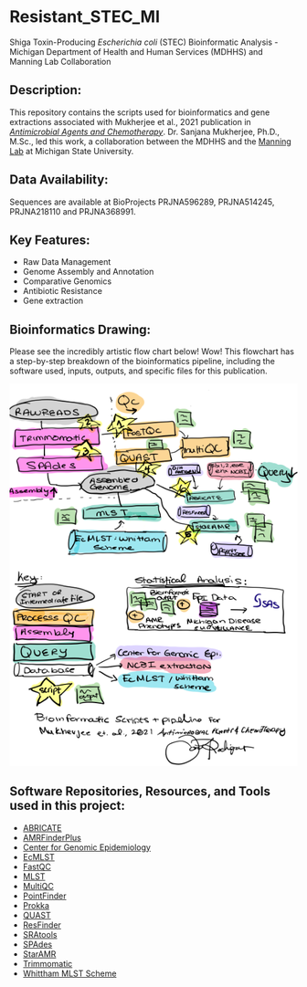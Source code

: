 # Resistant_STEC_MI
Shiga Toxin-Producing *Escherichia coli* (STEC) Bioinformatic Analysis - Michigan Department of Health and Human Services (MDHHS) and Manning Lab Collaboration
<a id="Description:"></a>
<a id="Data Availability:"></a>
<a id="Key Features:"></a>
<a id="Bioinformatics Drawing"></a>
<a id="Software, Repisotires, Resources, and Tools used in this project:"></a>
<a id="Funding Sources"></a>

## Description: 
This repository contains the scripts used for bioinformatics and gene extractions associated with Mukherjee et al., 2021 publication in [*Antimicrobial Agents and Chemotherapy*](https://journals.asm.org/doi/10.1128/aac.01189-21). 
Dr. Sanjana Mukherjee, Ph.D., M.Sc., led this work, a collaboration between the MDHHS and the [Manning Lab](https://manninglab.natsci.msu.edu/) at Michigan State University. 

## Data Availability: 
Sequences are available at BioProjects PRJNA596289, PRJNA514245, PRJNA218110 and PRJNA368991. 

## Key Features:
- Raw Data Management
- Genome Assembly and Annotation
- Comparative Genomics
- Antibiotic Resistance
- Gene extraction

## Bioinformatics Drawing: 
Please see the incredibly artistic flow chart below! Wow! This flowchart has a step-by-step breakdown of the bioinformatics pipeline, including the software used, inputs, outputs, and specific files for this publication. 

![An incredibly artistic cartoon drawing of the bioinformatic methods of which the description can be found in Mukherjee et al., 20221](bioinformatics_drawing_STEC.png)

## Software Repositories, Resources, and Tools used in this project:
- [ABRICATE](https://github.com/tseemann/abricate)
- [AMRFinderPlus](https://github.com/ncbi/amr)
- [Center for Genomic Epidemiology](https://www.genomicepidemiology.org/)
- [EcMLST](http://shigatox.net/new/)
- [FastQC](https://github.com/s-andrews/FastQC)
- [MLST](https://github.com/tseemann/mlst)
- [MultiQC](https://github.com/ewels/MultiQC)
- [PointFinder](https://academic.oup.com/jac/article/72/10/2764/3979530)
- [Prokka](https://github.com/tseemann/prokka)
- [QUAST](https://github.com/ablab/quast)
- [ResFinder](https://cge.food.dtu.dk/services/ResFinder/)
- [SRAtools](https://github.com/ncbi/sra-tools)
- [SPAdes](https://github.com/ablab/spades)
- [StarAMR](https://github.com/phac-nml/staramr)
- [Trimmomatic](http://www.usadellab.org/cms/index.php?page=trimmomatic)
- [Whittham MLST Scheme](https://ieeexplore.ieee.org/abstract/document/1332482?casa_token=RMtJfO_s2FEAAAAA:iETIMQvH0G0SduUtO8o0XEOps0fHNIeO8vQ2prjJwTqUY-z1t1trA_0FvdXdzt9q_0gak6A)




